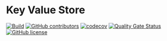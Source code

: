 # Key Value Store

[![Build](https://github.com/AchoArnold/key-value-store/actions/workflows/main.yml/badge.svg)](https://github.com/AchoArnold/key-value-store/actions/workflows/main.yml)
[![GitHub contributors](https://img.shields.io/github/contributors/AchoArnold/key-value-store)](https://github.com/AchoArnold/key-value-store/graphs/contributors)
[![codecov](https://codecov.io/gh/AchoArnold/key-value-store/branch/main/graph/badge.svg?token=JjzbuSYCDv)](https://codecov.io/gh/AchoArnold/key-value-store)
[![Quality Gate Status](https://sonarcloud.io/api/project_badges/measure?project=AchoArnold_key-value-store&metric=alert_status)](https://sonarcloud.io/dashboard?id=AchoArnold_key-value-store)
[![GitHub license](https://img.shields.io/github/license/AchoArnold/key-value-store?color=brightgreen)](https://github.com/AchoArnold/key-value-store/blob/master/LICENSE)